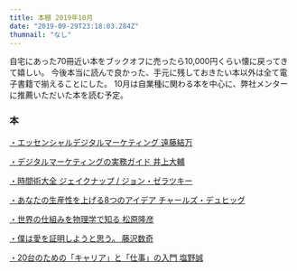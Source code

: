 ```yaml
---
title: 本棚 2019年10月
date: "2019-09-29T23:18:03.284Z"
thumnail: "なし"
---
```


自宅にあった70冊近い本をブックオフに売ったら10,000円くらい懐に戻ってきて嬉しい。
今後本当に読んで良かった、手元に残しておきたい本以外は全て電子書籍で揃えることにした。
10月は自業種に関わる本を中心に、弊社メンターに推薦いただいた本を読む予定。

### 本

[・エッセンシャルデジタルマーケティング 遠藤結万](https://amzn.to/2OmCrCf)

[・デジタルマーケティングの実務ガイド 井上大輔](https://amzn.to/336jOXj)

[・時間術大全 ジェイクナップ / ジョン・ゼラツキー](https://amzn.to/2Iqv9tF)

[・あなたの生産性を上げる8つのアイデア チャールズ・デュヒッグ](https://amzn.to/2OmZI7e)

[・世界の仕組みを物理学で知る 松原隆彦](https://amzn.to/2OqjA9s)

[・僕は愛を証明しようと思う。 藤沢数奇](https://amzn.to/359sBK1)

[・20台のための「キャリア」と「仕事」の入門 塩野誠](https://amzn.to/2pRKyg7)